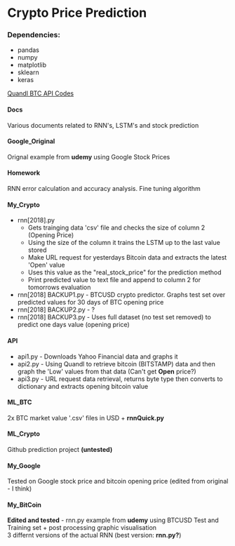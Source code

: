# Crypto Price Prediction

### Dependencies:  

* pandas
* numpy
* matplotlib
* sklearn
* keras

[Quandl BTC API Codes](https://blog.quandl.com/api-for-bitcoin-data?utm_source=blog-quandl&utm_medium=organic&utm_campaign=&utm_content=(homepage))



#### Docs  
Various documents related to RNN's, LSTM's and stock prediction

#### Google_Original
Orignal example from **udemy** using Google Stock Prices

#### Homework  
RNN error calculation and accuracy analysis.
Fine tuning algorithm 

#### My_Crypto  

* rnn[2018].py
	* Gets trainging data 'csv' file and checks the size of column 2 (Opening Price)
	* Using the size of the column it trains the LSTM up to the last value stored
	* Make URL request for yesterdays Bitcoin data and extracts the latest 'Open' value
	* Uses this value as the "real_stock_price" for the prediction method
	* Print predicted value to text file and append to column 2 for tomorrows evaluation 
* rnn[2018] BACKUP1.py - BTCUSD crypto predictor. Graphs test set over predicted values for 30 days of BTC opening price
* rnn[2018] BACKUP2.py - ?
* rnn[2018] BACKUP3.py - Uses full dataset (no test set removed) to predict one days value (opening price)

#### API  

* api1.py - Downloads Yahoo Financial data and graphs it  
* api2.py - Using Quandl to retrieve bitcoin (BITSTAMP) data and then graph the 'Low' values from that data (Can't get **Open** price?)  
* api3.py - URL request data retrieval, returns byte type then converts to dictionary and extracts opening bitcoin value

#### ML_BTC  
2x BTC market value '.csv' files in USD + **rnnQuick.py**

#### ML_Crypto  
Github prediction project **(untested)**

#### My_Google  
Tested on Google stock price and bitcoin opening price (edited from original - I think)

#### My_BitCoin
**Edited and tested** - rnn.py example from **udemy** using BTCUSD Test and Training set + post processing graphic visualisation  
3 differnt versions of the actual RNN (best version: **rnn.py?**)